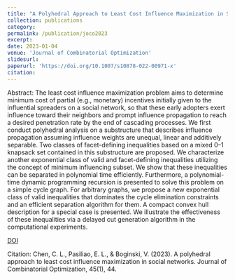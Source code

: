 ```yaml
---
title: "A Polyhedral Approach to Least Cost Influence Maximization in Social Networks."
collection: publications
category: 
permalink: /publication/joco2023
excerpt: 
date: 2023-01-04
venue: 'Journal of Combinatorial Optimization'
slidesurl: 
paperurl: 'https://doi.org/10.1007/s10878-022-00971-x'
citation: 
---
```


Abstract: The least cost influence maximization problem aims to determine minimum cost of partial (e.g., monetary) incentives initially given to the influential spreaders on a social network, so that these early adopters exert influence toward their neighbors and prompt influence propagation to reach a desired penetration rate by the end of cascading processes. We first conduct polyhedral analysis on a substructure that describes influence propagation assuming influence weights are unequal, linear and additively separable. Two classes of facet-defining inequalities based on a mixed 0–1 knapsack set contained in this substructure are proposed. We characterize another exponential class of valid and facet-defining inequalities utilizing the concept of minimum influencing subset. We show that these inequalities can be separated in polynomial time efficiently. Furthermore, a polynomial-time dynamic programming recursion is presented to solve this problem on a simple cycle graph. For arbitrary graphs, we propose a new exponential class of valid inequalities that dominates the cycle elimination constraints and an efficient separation algorithm for them. A compact convex hull description for a special case is presented. We illustrate the effectiveness of these inequalities via a delayed cut generation algorithm in the computational experiments.

[DOI](https://doi.org/10.1007/s10878-022-00971-x)

Citation: Chen, C. L., Pasiliao, E. L., & Boginski, V. (2023). A polyhedral approach to least cost influence maximization in social networks. Journal of Combinatorial Optimization, 45(1), 44.